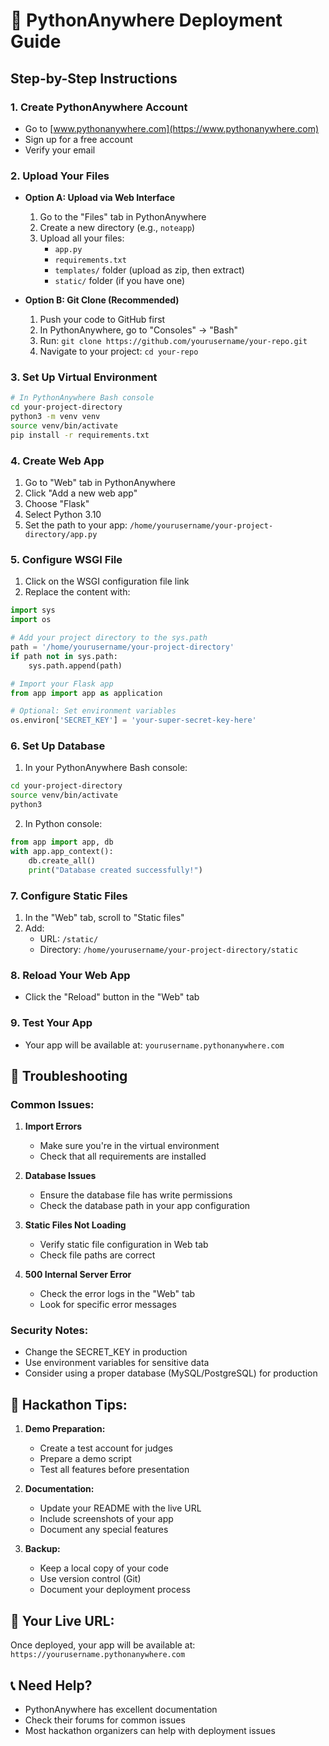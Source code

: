 # 🚀 PythonAnywhere Deployment Guide

## Step-by-Step Instructions

### 1. **Create PythonAnywhere Account**
- Go to [www.pythonanywhere.com](https://www.pythonanywhere.com)
- Sign up for a free account
- Verify your email

### 2. **Upload Your Files**
- **Option A: Upload via Web Interface**
  1. Go to the "Files" tab in PythonAnywhere
  2. Create a new directory (e.g., `noteapp`)
  3. Upload all your files:
     - `app.py`
     - `requirements.txt`
     - `templates/` folder (upload as zip, then extract)
     - `static/` folder (if you have one)

- **Option B: Git Clone (Recommended)**
  1. Push your code to GitHub first
  2. In PythonAnywhere, go to "Consoles" → "Bash"
  3. Run: `git clone https://github.com/yourusername/your-repo.git`
  4. Navigate to your project: `cd your-repo`

### 3. **Set Up Virtual Environment**
```bash
# In PythonAnywhere Bash console
cd your-project-directory
python3 -m venv venv
source venv/bin/activate
pip install -r requirements.txt
```

### 4. **Create Web App**
1. Go to "Web" tab in PythonAnywhere
2. Click "Add a new web app"
3. Choose "Flask"
4. Select Python 3.10
5. Set the path to your app: `/home/yourusername/your-project-directory/app.py`

### 5. **Configure WSGI File**
1. Click on the WSGI configuration file link
2. Replace the content with:

```python
import sys
import os

# Add your project directory to the sys.path
path = '/home/yourusername/your-project-directory'
if path not in sys.path:
    sys.path.append(path)

# Import your Flask app
from app import app as application

# Optional: Set environment variables
os.environ['SECRET_KEY'] = 'your-super-secret-key-here'
```

### 6. **Set Up Database**
1. In your PythonAnywhere Bash console:
```bash
cd your-project-directory
source venv/bin/activate
python3
```

2. In Python console:
```python
from app import app, db
with app.app_context():
    db.create_all()
    print("Database created successfully!")
```

### 7. **Configure Static Files**
1. In the "Web" tab, scroll to "Static files"
2. Add:
   - URL: `/static/`
   - Directory: `/home/yourusername/your-project-directory/static`

### 8. **Reload Your Web App**
- Click the "Reload" button in the "Web" tab

### 9. **Test Your App**
- Your app will be available at: `yourusername.pythonanywhere.com`

## 🔧 **Troubleshooting**

### Common Issues:

1. **Import Errors**
   - Make sure you're in the virtual environment
   - Check that all requirements are installed

2. **Database Issues**
   - Ensure the database file has write permissions
   - Check the database path in your app configuration

3. **Static Files Not Loading**
   - Verify static file configuration in Web tab
   - Check file paths are correct

4. **500 Internal Server Error**
   - Check the error logs in the "Web" tab
   - Look for specific error messages

### **Security Notes:**
- Change the SECRET_KEY in production
- Use environment variables for sensitive data
- Consider using a proper database (MySQL/PostgreSQL) for production

## 📝 **Hackathon Tips:**

1. **Demo Preparation:**
   - Create a test account for judges
   - Prepare a demo script
   - Test all features before presentation

2. **Documentation:**
   - Update your README with the live URL
   - Include screenshots of your app
   - Document any special features

3. **Backup:**
   - Keep a local copy of your code
   - Use version control (Git)
   - Document your deployment process

## 🎯 **Your Live URL:**
Once deployed, your app will be available at:
`https://yourusername.pythonanywhere.com`

## 📞 **Need Help?**
- PythonAnywhere has excellent documentation
- Check their forums for common issues
- Most hackathon organizers can help with deployment issues 